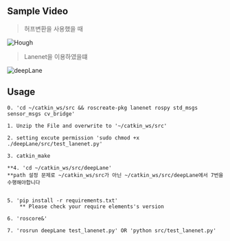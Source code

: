 
## Sample Video
> 허프변환을 사용했을 때

![Hough](./Hough.gif)

> Lanenet을 이용하였을떄

![deepLane](./deepLane.gif)

## Usage
```text
0. 'cd ~/catkin_ws/src && roscreate-pkg lanenet rospy std_msgs sensor_msgs cv_bridge'

1. Unzip the File and overwrite to '~/catkin_ws/src'

2. setting excute permission 'sudo chmod +x ./deepLane/src/test_lanenet.py'

3. catkin_make

**4. 'cd ~/catkin_ws/src/deepLane'
**path 설정 문제로 ~/catkin_ws/src가 아닌 ~/catkin_ws/src/deepLane에서 7번을 수행해야합니다


5. 'pip install -r requirements.txt'
	** Please check your require elements's version

6. 'roscore&'

7. 'rosrun deepLane test_lanenet.py' OR 'python src/test_lanenet.py'
```
